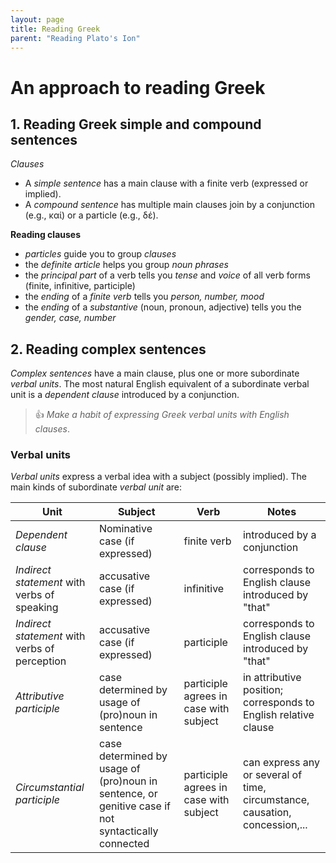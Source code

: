 ```yaml
---
layout: page
title: Reading Greek
parent: "Reading Plato's Ion"
---
```



# An approach to reading Greek

## 1. Reading Greek simple and compound sentences

*Clauses*

- A *simple sentence* has a main clause with a finite verb (expressed or implied).
- A *compound sentence* has multiple main clauses join by a conjunction (e.g., καί) or a particle (e.g., δέ).

**Reading clauses**

- *particles* guide you to group *clauses*
- the *definite article* helps you group *noun phrases*
- the *principal part* of a verb tells you *tense* and *voice* of all verb forms (finite, infinitive, participle)
- the *ending* of a *finite verb* tells you *person, number, mood*
- the *ending* of a *substantive* (noun, pronoun, adjective) tells you the *gender, case, number*


## 2. Reading complex sentences

*Complex sentences* have a main clause, plus one or more subordinate *verbal units*.  The most natural English equivalent of a subordinate verbal unit is a *dependent clause* introduced by a conjunction.  

> 👍 *Make a habit of expressing Greek verbal units with English clauses*.



### Verbal units

*Verbal units* express a verbal idea with a subject (possibly implied).  The main kinds of subordinate *verbal unit* are:

| Unit | Subject | Verb | Notes |
| --- | --- | --- | --- |
| *Dependent clause* | Nominative case (if expressed) | finite verb | introduced by a conjunction |
| *Indirect statement* with verbs of speaking | accusative case (if expressed) | infinitive | corresponds to English clause introduced by  "that" |
| *Indirect statement* with verbs of perception | accusative case (if expressed) | participle | corresponds to English clause introduced by  "that" |
| *Attributive participle* | case determined by usage of (pro)noun in sentence | participle agrees in case with  subject | in attributive position; corresponds to English relative clause |
| *Circumstantial participle* | case determined by usage of (pro)noun in sentence, or genitive case if not syntactically connected | participle agrees in case with  subject | can express any or several of time, circumstance, causation, concession,... |
